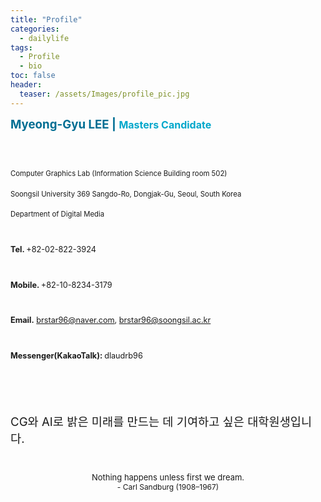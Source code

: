 ```yaml
---
title: "Profile"
categories:
  - dailylife
tags: 
  - Profile
  - bio
toc: false
header:
  teaser: /assets/Images/profile_pic.jpg
---
```


<span style="font-size:14pt">
<b><span lang="EN-US" style="font-size:14pt;color:#006e93">Myeong-Gyu LEE | </span><span lang="EN-US" style="font-size:12.0pt;color:#00a7cb">Masters Candidate</span></b></p><br>
<p align="left" style="text-align:left;"><span style="font-size:8.5pt">Computer Graphics Lab (Information Science Building room 502)</span></p>
<p align="left" style="text-align:left;text-autospace:ideograph-numeric ideograph-other;word-break:keep-all"><span style="font-size:8.5pt">Soongsil University 369 Sangdo-Ro, Dongjak-Gu, Seoul, South Korea</span></p>
<span style="font-size:8.5pt">Department of Digital Media</span><br><br>

<p align="left" style="text-align:left;text-autospace:ideograph-numeric ideograph-other;word-break:keep-all"><span lang="EN-US" style="font-size:9pt"></span></p>  
<span lang="EN-US" style="font-size:9.5pt"><a rel="noreferrer noopener" target="_blank"><b>Tel. </b>+82-02-822-3924</a></span></p><br>
<span lang="EN-US" style="font-size:9.5pt"><a rel="noreferrer noopener" target="_blank"><b>Mobile. </b>+82-10-8234-3179</a></span></p><br>
<span lang="EN-US" style="font-size:9.5pt"><a rel="noreferrer noopener" target="_blank"><b>Email.</b> <a href="mailto:brstar96@naver.com" target="_blank" rel="noreferrer noopener">brstar96@naver.com</a>, <a href="mailto:brstar96@soongsil.ac.kr" target="_blank" rel="noreferrer noopener">brstar96@soongsil.ac.kr</a></span></p><br>
<span lang="EN-US" style="font-size:9.5pt"><a rel="noreferrer noopener" target="_blank"><b>Messenger(KakaoTalk): </b> dlaudrb96</a></span></p><br><br>

CG와 AI로 밝은 미래를 만드는 데 기여하고 싶은 대학원생입니다. <br><br>

<center>
<span style="font-size: 13px;">Nothing happens unless first we dream.</span><br>
<span style="font-size: 12px;">- Carl Sandburg (1908–1967)</span>
</center>